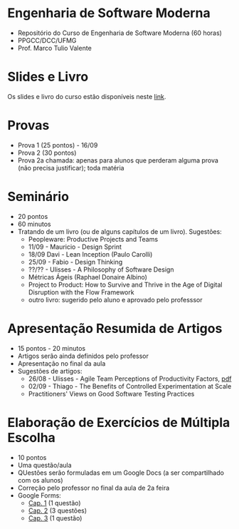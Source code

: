 # Engenharia de Software Moderna

* Repositório do Curso de Engenharia de Software Moderna (60 horas)
* PPGCC/DCC/UFMG
* Prof. Marco Tulio Valente

# Slides e Livro

Os slides e livro do curso estão disponíveis neste [link](https://engsoftmoderna.info).

# Provas

* Prova 1 (25 pontos) - 16/09
* Prova 2 (30 pontos)
* Prova 2a chamada: apenas para alunos que perderam alguma prova (não precisa justificar); toda matéria

# Seminário

* 20 pontos
* 60 minutos
* Tratando de um livro (ou de alguns capítulos de um livro). Sugestões:
  * Peopleware: Productive Projects and Teams
  * 11/09 - Mauricio - Design Sprint
  * 18/09 Davi - Lean Inception (Paulo Carolli)
  * 25/09 - Fabio - Design Thinking
  * ??/?? - Ulisses - A Philosophy of Software Design
  * Métricas Ágeis (Raphael Donaire Albino)
  * Project to Product: How to Survive and Thrive in the Age of Digital Disruption with the Flow Framework
  * outro livro: sugerido pelo aluno e aprovado pelo professsor

# Apresentação Resumida de Artigos

* 15 pontos - 20 minutos
* Artigos serão ainda definidos pelo professor
* Apresentação no final da aula
* Sugestões de artigos:
  * 26/08 - Ulisses - Agile Team Perceptions of Productivity Factors, [pdf](https://www.ime.usp.br/~kon/papers/Agile11.pdf) 
  * 02/09 - Thiago - The Benefits of Controlled Experimentation at Scale
  * Practitioners' Views on Good Software Testing Practices
  
# Elaboração de Exercícios de Múltipla Escolha

* 10 pontos
* Uma questão/aula
* QUestões serão formuladas em um Google Docs (a ser compartilhado com os alunos)
* Correção pelo professor no final da aula de 2a feira
* Google Forms:
  * [Cap. 1](https://docs.google.com/forms/d/1_CJ6SRll4bzB-vOiMUnc4mYEpK8qtTtVj4wA3uCTspE/edit?ts=5d517cce) (1 questão) 
  * [Cap. 2](https://docs.google.com/forms/d/1n5h5-ofFG6t3bTCtg3yGF7ZyR87BUpDzH2cZdYBkRjU/edit) (3 questões)
  * [Cap. 3](https://docs.google.com/forms/d/1pYlfi4iXN0_Jz_jswtF-E0ob6SiVVv9kbDTdvel0L-g/edit) (1 questão)
